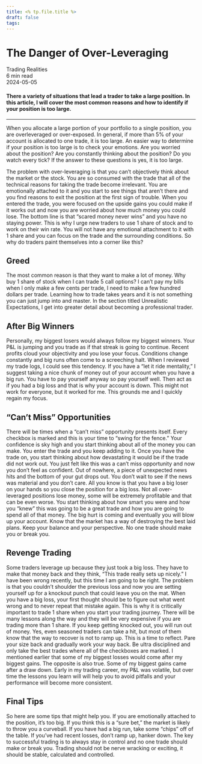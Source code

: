 ```yaml
---
title: <% tp.file.title %>
draft: false
tags:
---
```


<div class="bg-secondary">
<h1 class="py-5 ms-3 ms-md-4 my-0">The Danger of Over-Leveraging</h1>
</div>
<div class="d-flex align-items-center flex-wrap text-muted ps-3 ps-md-4 py-3 border-top border-bottom">
<div class="border-end pe-3 me-3">
<span class="badge bg-faded-primary text-primary">
Trading Realities </span>
</div>
<div class="fs-sm pe-3 border-end me-3">6 min read</div>
<div class="fs-sm">
2024-05-05 </div>
</div>
<section class="px-3 px-md-4 py-4">
<h4 class="wp-block-heading">There a variety of situations that lead a trader to take a large position. In this article, I will cover the most common reasons and how to identify if your position is too large.</h4>
<hr class="wp-block-separator has-alpha-channel-opacity">
<p>When you allocate a large portion of your portfolio to a single position, you are overleveraged or over-exposed. In general, if more than 5% of your account is allocated to one trade, it is too large. An easier way to determine if your position is too large is to check your emotions. Are you worried about the position? Are you constantly thinking about the position? Do you watch every tick? If the answer to these questions is yes, it is too large. </p>
<p>The problem with over-leveraging is that you can’t objectively think about the market or the stock. You are so consumed with the trade that all of the technical reasons for taking the trade become irrelevant. You are emotionally attached to it and you start to see things that aren’t there and you find reasons to exit the position at the first sign of trouble. When you entered the trade, you were focused on the upside gains you could make if it works out and now you are worried about how much money you could lose. The bottom line is that “scared money never wins” and you have no staying power. This is why I urge new traders to use 1 share of stock and to work on their win rate. You will not have any emotional attachment to it with 1 share and you can focus on the trade and the surrounding conditions. So why do traders paint themselves into a corner like this? </p>
<h2 class="wp-block-heading" id="Greed">Greed</h2>
<p>The most common reason is that they want to make a lot of money. Why buy 1 share of stock when I can trade 5 call options? I can’t pay my bills when I only make a few cents per trade, I need to make a few hundred dollars per trade. Learning how to trade takes years and it is not something you can just jump into and master. In the section titled Unrealistic Expectations, I get into greater detail about becoming a professional trader. </p>
<h2 class="wp-block-heading" id="After_Big_Winners">After Big Winners</h2>
<p>Personally, my biggest losers would always follow my biggest winners. Your P&amp;L is jumping and you trade as if that streak is going to continue. Recent profits cloud your objectivity and you lose your focus. Conditions change constantly and big runs often come to a screeching halt. When I reviewed my trade logs, I could see this tendency. If you have a “let it ride mentality,” I suggest taking a nice chunk of money out of your account when you have a big run. You have to pay yourself anyway so pay yourself well. Then act as if you had a big loss and that is why your account is down. This might not work for everyone, but it worked for me. This grounds me and I quickly regain my focus. </p>
<h2 class="wp-block-heading" id="oo__Can_t_Miss_Opportunities">“Can’t Miss” Opportunities</h2>
<p>There will be times when a “can’t miss” opportunity presents itself. Every checkbox is marked and this is your time to “swing for the fence.” Your confidence is sky high and you start thinking about all of the money you can make. You enter the trade and you keep adding to it. Once you have the trade on, you start thinking about how devastating it would be if the trade did not work out. You just felt like this was a can’t miss opportunity and now you don’t feel as confident. Out of nowhere, a piece of unexpected news hits and the bottom of your gut drops out. You don’t wait to see if the news was material and you don’t care. All you know is that you have a big loser on your hands so you close the position for a big loss. Not all over-leveraged positions lose money, some will be extremely profitable and that can be even worse. You start thinking about how smart you were and how you “knew” this was going to be a great trade and how you are going to spend all of that money. The big hurt is coming and eventually you will blow up your account. Know that the market has a way of destroying the best laid plans. Keep your balance and your perspective. No one trade should make you or break you. </p>
<h2 class="wp-block-heading" id="Revenge_Trading">Revenge Trading</h2>
<p>Some traders leverage up because they just took a big loss. They have to make that money back and they think, “This trade really sets up nicely.” I have been wrong recently, but this time I am going to be right. The problem is that you couldn’t shoulder the previous loss and now you are setting yourself up for a knockout punch that could leave you on the mat. When you have a big loss, your first thought should be to figure out what went wrong and to never repeat that mistake again. This is why it is critically important to trade 1 share when you start your trading journey. There will be many lessons along the way and they will be very expensive if you are trading more than 1 share. If you keep getting knocked out, you will run out of money. Yes, even seasoned traders can take a hit, but most of them know that the way to recover is not to ramp up. This is a time to reflect. Pare your size back and gradually work your way back. Be ultra disciplined and only take the best trades where all of the checkboxes are marked. I mentioned earlier that some of my biggest losses would come after my biggest gains. The opposite is also true. Some of my biggest gains came after a draw down. Early in my trading career, my P&amp;L was volatile, but over time the lessons you learn will will help you to avoid pitfalls and your performance will become more consistent.</p>
<h2 class="wp-block-heading" id="Final_Tips">Final Tips</h2>
<p>So here are some tips that might help you. If you are emotionally attached to the position, it’s too big. If you think this is a “sure bet,” the market is likely to throw you a curveball. If you have had a big run, take some “chips” off of the table. If you’ve had recent losses, don’t ramp up, hanker down. The key to successful trading is to always stay in control and no one trade should make or break you. Trading should not be nerve wracking or exciting, it should be stable, calculated and controlled.</p>
</section>

